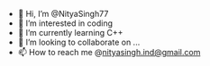 - 👋 Hi, I’m @NityaSingh77
- 👀 I’m interested in coding
- 🌱 I’m currently learning C++
- 💞️ I’m looking to collaborate on ...
- 📫 How to reach me @nityasingh.ind@gmail.com

<!---
NityaSingh77/NityaSingh77 is a ✨ special ✨ repository because its `README.md` (this file) appears on your GitHub profile.
You can click the Preview link to take a look at your changes.
--->
